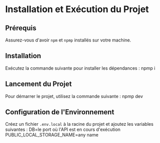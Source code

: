 # Installation et Exécution du Projet
## Prérequis
Assurez-vous d'avoir `npm` et `npmp` installés sur votre machine.
## Installation
Exécutez la commande suivante pour installer les dépendances :
npmp i
## Lancement du Projet
Pour démarrer le projet, utilisez la commande suivante :
npmp dev
## Configuration de l'Environnement
Créez un fichier `.env.local` à la racine du projet et ajoutez les variables suivantes :
DB=le port où l'API est en cours d'exécution
PUBLIC_LOCAL_STORAGE_NAME=any name